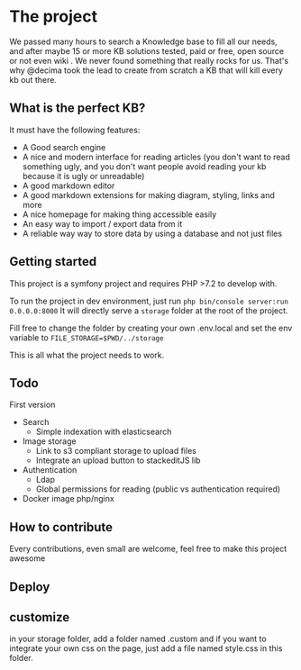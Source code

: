 # The project

We passed many hours to search a Knowledge base to fill all our needs, and after maybe 15 or more KB solutions tested, paid or free, open source or not even wiki
. We never found something that really rocks for us. That's why @decima took the lead to create from scratch a KB that will kill every kb out there.

## What is the perfect KB?

It must have the following features:

- A Good search engine
- A nice and modern interface for reading articles (you don't want to read something ugly, and you don't want people avoid reading your kb because it is ugly or unreadable)
- A good markdown editor
- A good markdown extensions for making diagram, styling, links and more
- A nice homepage for making thing accessible easily
- An easy way to import / export data from it
- A reliable way  way to store data by using a database and not just files

## Getting started

This project is a symfony project and requires PHP >7.2 to develop with.

To run the project in dev environment, just run ```php bin/console server:run 0.0.0.0:8000```
It will directly serve a `storage` folder at the root of the project.

Fill free to change the folder by creating your own .env.local and set the env variable to `FILE_STORAGE=$PWD/../storage`

This is all what the project needs to work.


## Todo
First version
- Search
    - Simple indexation with elasticsearch
- Image storage
    - Link to s3 compliant storage to upload files
    - Integrate an upload button to stackeditJS lib
- Authentication
    - Ldap
    - Global permissions for reading (public vs authentication required)
- Docker image php/nginx

## How to contribute
Every contributions, even small are welcome, feel free to make this project awesome

## Deploy

## customize
in your storage folder, add a folder named .custom and if you want to integrate your own css on the page, 
just add a file named style.css in this folder.
